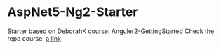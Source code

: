 # AspNet5-Ng2-Starter
Starter based on DeborahK course: Anguler2-GettingStarted
Check the repo course: [a link](https://github.com/DeborahK/Angular2-GettingStarted)
